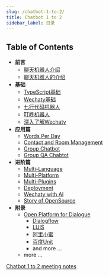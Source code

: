 ```yaml
---
slug: /chatbot-1-to-2/
title: Chatbot 1 to 2
sidebar_label: 目录
---
```


## Table of Contents

- **前言**
  - [聊天机器人介绍](#11-i-can-not-login-with-my-wechat-account)
  - [聊天机器人的介绍](#a)
- **基础**
  - [TypeScript基础](basic/typescript.md)
  - [Wechaty基础](basic/basic-wechaty.md)
  - [七行代码机器人](basic/seven-lines-code-chatbot.md)
  - [叮咚机器人](basic/ding-dong-bot.md)
  - [深入了解Wechaty](basic/dive-into-wechaty.md)
- **应用篇**
  - [Words Per Day](applications/1.words-per-day.md)
  - [Contact and Room Management](applications/2.contact-and-room-management.md)
  - [Group Chatbot](applications/3.group-chatbot.md)
  - [Group QA Chabtot](applications/4.group-qa-chatbot.md)
- **进阶篇**
  - [Multi-Language](advanced/1.multi-languages.md)
  - [Multi-Platform](advanced/2.multi-platform.md)
  - [Multi-Plugins](advanced/3.multi-plugins.md)
  - [Deployment](advanced/4.deployment.md)
  - [Wechaty with AI](advanced/5.wechaty-with-ai.md)
  - [Story of OpenSource](advanced/6.story-of-open-source.md)
- **附录**
  - [Open Platform for Dialogue](appendix/1.open-platform-of-dialogue.md)
    - [Dialogflow](https://cloud.google.com/dialogflow/docs)
    - [LUIS](https://www.luis.ai/)
    - [阿里小蜜](https://www.alixiaomi.com/#/)
    - [百度Unit](https://ai.baidu.com/unit/home)
    - and more ...
  - more ...

[Chatbot 1 to 2 meeting notes](https://docs.google.com/document/d/1fVCk8qRYc4RKGMf2UY5HOe07hEhPUOpGC34v88GEFJg/edit#heading=h.5rdyc2kpa14f)
